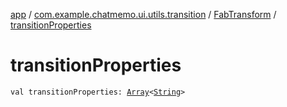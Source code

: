 [app](../../index.md) / [com.example.chatmemo.ui.utils.transition](../index.md) / [FabTransform](index.md) / [transitionProperties](./transition-properties.md)

# transitionProperties

`val transitionProperties: `[`Array`](https://kotlinlang.org/api/latest/jvm/stdlib/kotlin/-array/index.html)`<`[`String`](https://kotlinlang.org/api/latest/jvm/stdlib/kotlin/-string/index.html)`>`